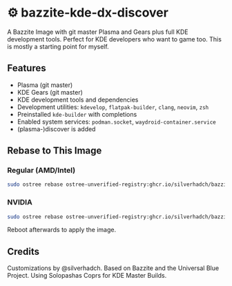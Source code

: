 # ⚙️ bazzite-kde-dx-discover

A Bazzite Image with git master Plasma and Gears plus full KDE development tools. Perfect for KDE developers who want to game too. This is mostly a starting point for myself.

## Features

- Plasma (git master)
- KDE Gears (git master)
- KDE development tools and dependencies
- Development utilities: `kdevelop`, `flatpak-builder`, `clang`, `neovim`, `zsh`
- Preinstalled `kde-builder` with completions
- Enabled system services: `podman.socket`, `waydroid-container.service`
- (plasma-)discover is added

## Rebase to This Image

### Regular (AMD/Intel)

```bash
sudo ostree rebase ostree-unverified-registry:ghcr.io/silverhadch/bazzite-kde-dx:latest
```

### NVIDIA

```bash
sudo ostree rebase ostree-unverified-registry:ghcr.io/silverhadch/bazzite-kde-dx-nvidia:latest
```

Reboot afterwards to apply the image.

## Credits

Customizations by @silverhadch. Based on Bazzite and the Universal Blue Project. Using Solopashas Coprs for KDE Master Builds.
